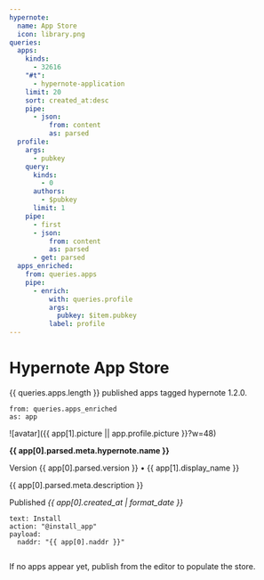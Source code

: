 ```yaml
---
hypernote:
  name: App Store
  icon: library.png
queries:
  apps:
    kinds:
      - 32616
    "#t":
      - hypernote-application
    limit: 20
    sort: created_at:desc
    pipe:
      - json:
          from: content
          as: parsed
  profile:
    args:
      - pubkey
    query:
      kinds:
        - 0
      authors:
        - $pubkey
      limit: 1
    pipe:
      - first
      - json:
          from: content
          as: parsed
      - get: parsed
  apps_enriched:
    from: queries.apps
    pipe:
      - enrich:
          with: queries.profile
          args:
            pubkey: $item.pubkey
          label: profile
---
```

# Hypernote App Store

{{ queries.apps.length }} published apps tagged hypernote 1.2.0.

```each.start
from: queries.apps_enriched
as: app
```
![avatar]({{ app[1].picture || app.profile.picture }}?w=48)

__{{ app[0].parsed.meta.hypernote.name }}__

Version {{ app[0].parsed.version }} • {{ app[1].display_name }}

{{ app[0].parsed.meta.description }}

Published _{{ app[0].created_at | format_date }}_

```button
text: Install
action: "@install_app"
payload:
  naddr: "{{ app[0].naddr }}"
```

```each.end
```

If no apps appear yet, publish from the editor to populate the store.
